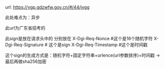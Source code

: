 
url: https://ygp.gdzwfw.gov.cn/#/44/jygg

此处难点为：异步

此url为广东省招考的


此sign是放在请求头中的
分别放在
X-Dgi-Req-Nonce #这个是16个随机字符
X-Dgi-Req-Signature # 这个是sign
X-Dgi-Req-Timestamp  #这个是时间戳



这个sign的生成方式是：随机字符+固定字符串+urlence(url参数排序)+时间戳  -> 最后再做sha256加密






